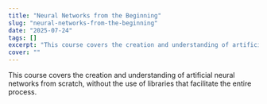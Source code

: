 ```yaml
---
title: "Neural Networks from the Beginning"
slug: "neural-networks-from-the-beginning"
date: "2025-07-24"
tags: []
excerpt: "This course covers the creation and understanding of artificial neural networks from scratch, without the use of libraries that facilitate the entire process."
cover: ""
---
```


This course covers the creation and understanding of artificial neural networks from scratch, without the use of libraries that facilitate the entire process.